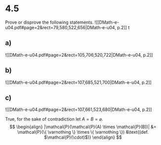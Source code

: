 
# 4.5
Prove or disprove the following statements.
![[DMath-e-u04.pdf#page=2&rect=79,580,522,656|DMath-e-u04, p.2]]
t
## a)
![[DMath-e-u04.pdf#page=2&rect=105,706,520,722|DMath-e-u04, p.2]]


## b)
![[DMath-e-u04.pdf#page=2&rect=107,685,521,700|DMath-e-u04, p.2]]


## c)
![[DMath-e-u04.pdf#page=2&rect=107,661,523,680|DMath-e-u04, p.2]]

True, for the sake of contradiction let $A=B=\varnothing$.
$$
\begin{align}
|\mathcal{P}(\mathcal{P}(A) \times \mathcal{P}(B))| &= \mathcal{P}(\{ \varnothing \} \times \{ \varnothing \}) &\text{(def. $\mathcal{P}(\cdot)$)}
\end{align}
$$